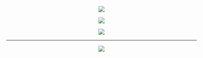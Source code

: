 <p align="center">
  <a href="https://github.com/screw-hand/github-profile-trophy">
    <img src="https://github-profile-trophy.screw-hand.vercel.app/?username=GinWU05&column=-1&margin-w=25&margin-h=15&rank=-UNKNOWN,-C" />
  </a>
</p>



<p align="center">
  <a href="https://github.com/anuraghazra/github-readme-stats">
    <img src="https://github-readme-stats-screw-hand.vercel.app/api?username=ginwu05&include_all_commits=true&count_private=true&show_icons=true&theme=react" />
  </a>
</p>

<p align="center">
  <a href="https://github.com/anuraghazra/github-readme-stats">
    <img src="https://github-readme-stats-screw-hand.vercel.app/api/top-langs/?username=GinWU05&count_private=true&layout=donut&theme=react" />
  </a>
</p>

-----

<p align="center">
  <a href="https://github.com/screw-hand/github-profile-trophy">
    <img src="https://github-profile-trophy.screw-hand.vercel.app/?username=GinWU05&rank=SECRET&wantAll=true&column=-1&column=-1&margin-w=40&margin-h=14&theme=radical" />
  </a>
</p>
